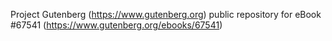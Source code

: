 Project Gutenberg (https://www.gutenberg.org) public repository for
eBook #67541 (https://www.gutenberg.org/ebooks/67541)
